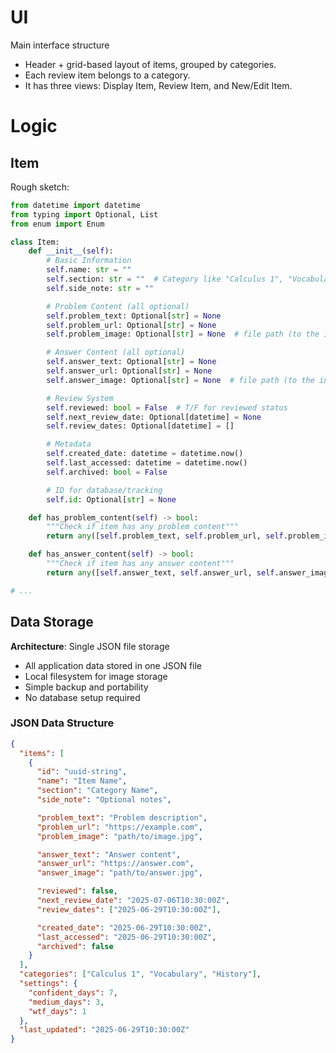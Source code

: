 # UI
Main interface structure
- Header + grid-based layout of items, grouped by categories.
- Each review item belongs to a category.
- It has three views: Display Item, Review Item, and New/Edit Item.

# Logic
## Item

Rough sketch:
```python
from datetime import datetime
from typing import Optional, List
from enum import Enum

class Item:
    def __init__(self):
        # Basic Information
        self.name: str = ""
        self.section: str = ""  # Category like "Calculus 1", "Vocabulary"
        self.side_note: str = ""

        # Problem Content (all optional)
        self.problem_text: Optional[str] = None
        self.problem_url: Optional[str] = None
        self.problem_image: Optional[str] = None  # file path (to the in-app folder)

        # Answer Content (all optional)
        self.answer_text: Optional[str] = None
        self.answer_url: Optional[str] = None
        self.answer_image: Optional[str] = None  # file path (to the in-app folder)

        # Review System
        self.reviewed: bool = False  # T/F for reviewed status
        self.next_review_date: Optional[datetime] = None
        self.review_dates: Optional[datetime] = []

        # Metadata
        self.created_date: datetime = datetime.now()
        self.last_accessed: datetime = datetime.now()
        self.archived: bool = False

        # ID for database/tracking
        self.id: Optional[str] = None

    def has_problem_content(self) -> bool:
        """Check if item has any problem content"""
        return any([self.problem_text, self.problem_url, self.problem_image])

    def has_answer_content(self) -> bool:
        """Check if item has any answer content"""
        return any([self.answer_text, self.answer_url, self.answer_image])

# ...
```

## Data Storage

**Architecture**: Single JSON file storage
- All application data stored in one JSON file
- Local filesystem for image storage
- Simple backup and portability
- No database setup required

### JSON Data Structure
```json
{
  "items": [
    {
      "id": "uuid-string",
      "name": "Item Name",
      "section": "Category Name",
      "side_note": "Optional notes",

      "problem_text": "Problem description",
      "problem_url": "https://example.com",
      "problem_image": "path/to/image.jpg",

      "answer_text": "Answer content",
      "answer_url": "https://answer.com",
      "answer_image": "path/to/answer.jpg",

      "reviewed": false,
      "next_review_date": "2025-07-06T10:30:00Z",
      "review_dates": ["2025-06-29T10:30:00Z"],

      "created_date": "2025-06-29T10:30:00Z",
      "last_accessed": "2025-06-29T10:30:00Z",
      "archived": false
    }
  ],
  "categories": ["Calculus 1", "Vocabulary", "History"],
  "settings": {
    "confident_days": 7,
    "medium_days": 3,
    "wtf_days": 1
  },
  "last_updated": "2025-06-29T10:30:00Z"
}
```
